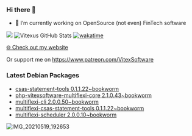 ### Hi there 👋

- 🔭 I’m currently working on OpenSource  (not even) FinTech software

![](https://komarev.com/ghpvc/?username=Vitexus)
![Vitexus GitHub Stats](https://github-readme-stats.vercel.app/api?username=Vitexus&show_icons=true)
[![wakatime](https://wakatime.com/badge/user/5abba9ca-813e-43ac-9b5f-b1cfdf3dc1c7.svg)](https://wakatime.com/@5abba9ca-813e-43ac-9b5f-b1cfdf3dc1c7)

<p><a href="https://vitexsoftware.cz">🌐 Check out my website</a></p>

Or support me on https://www.patreon.com/VitexSoftware

### Latest Debian Packages
<!-- DEBIAN-PACKAGES-LIST:START -->
- [csas-statement-tools 0.1.1.22~bookworm](https://repo.vitexsoftware.com/package.php?package=csas-statement-tools)
- [php-vitexsoftware-multiflexi-core 2.1.0.43~bookworm](https://repo.vitexsoftware.com/package.php?package=php-vitexsoftware-multiflexi-core)
- [multiflexi-cli 2.0.0.50~bookworm](https://repo.vitexsoftware.com/package.php?package=multiflexi-cli)
- [multiflexi-csas-statement-tools 0.1.1.22~bookworm](https://repo.vitexsoftware.com/package.php?package=multiflexi-csas-statement-tools)
- [multiflexi-scheduler 2.0.0.10~bookworm](https://repo.vitexsoftware.com/package.php?package=multiflexi-scheduler)
<!-- DEBIAN-PACKAGES-LIST:END -->

![IMG_20210519_192653](https://user-images.githubusercontent.com/2621130/120022731-1bd48900-bfed-11eb-90f9-4f88f560b8b7.jpg)

<!--
**Vitexus/Vitexus** is a ✨ _special_ ✨ repository because its `README.md` (this file) appears on your GitHub profile.

Here are some ideas to get you started:

- 🌱 I’m currently learning ...
- 👯 I’m looking to collaborate on ...
- 🤔 I’m looking for help with ...
- 💬 Ask me about ...
- 📫 How to reach me: ...
- 😄 Pronouns: ...
- ⚡ Fun fact: ...
-->


